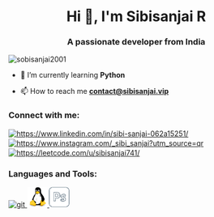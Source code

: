 <h1 align="center">Hi 👋, I'm Sibisanjai R</h1>
<h3 align="center">A passionate developer from India</h3>

<p align="left"> <img src="https://komarev.com/ghpvc/?username=sobisanjai2001&label=Profile%20views&color=0e75b6&style=flat" alt="sobisanjai2001" /> </p>

- 🌱 I’m currently learning **Python**

- 📫 How to reach me **contact@sibisanjai.vip**

<h3 align="left">Connect with me:</h3>
<p align="left">
<a href="https://linkedin.com/in/https://www.linkedin.com/in/sibi-sanjai-062a15251/" target="blank"><img align="center" src="https://raw.githubusercontent.com/rahuldkjain/github-profile-readme-generator/master/src/images/icons/Social/linked-in-alt.svg" alt="https://www.linkedin.com/in/sibi-sanjai-062a15251/" height="30" width="40" /></a>
<a href="https://instagram.com/https://www.instagram.com/_sibi_sanjai?utm_source=qr" target="blank"><img align="center" src="https://raw.githubusercontent.com/rahuldkjain/github-profile-readme-generator/master/src/images/icons/Social/instagram.svg" alt="https://www.instagram.com/_sibi_sanjai?utm_source=qr" height="30" width="40" /></a>
<a href="https://www.leetcode.com/https://leetcode.com/u/sibisanjai741/" target="blank"><img align="center" src="https://raw.githubusercontent.com/rahuldkjain/github-profile-readme-generator/master/src/images/icons/Social/leet-code.svg" alt="https://leetcode.com/u/sibisanjai741/" height="30" width="40" /></a>
</p>

<h3 align="left">Languages and Tools:</h3>
<p align="left"> <a href="https://git-scm.com/" target="_blank" rel="noreferrer"> <img src="https://www.vectorlogo.zone/logos/git-scm/git-scm-icon.svg" alt="git" width="40" height="40"/> </a> <a href="https://www.linux.org/" target="_blank" rel="noreferrer"> <img src="https://raw.githubusercontent.com/devicons/devicon/master/icons/linux/linux-original.svg" alt="linux" width="40" height="40"/> </a> <a href="https://www.photoshop.com/en" target="_blank" rel="noreferrer"> <img src="https://raw.githubusercontent.com/devicons/devicon/master/icons/photoshop/photoshop-line.svg" alt="photoshop" width="40" height="40"/> </a> <a href="https://www.python.org" target="_blank" rel="noreferrer"> 
